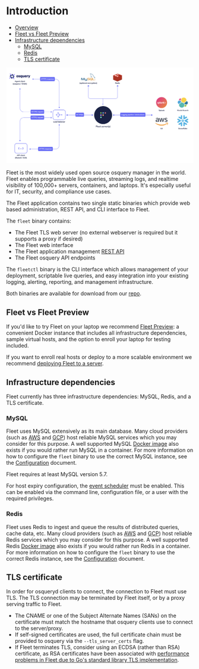 # Introduction

- [Overview](#overview)
- [Fleet vs Fleet Preview](#Fleet-vs-Fleet-Preview)
- [Infrastructure dependencies](#infrastructure-dependencies)
  - [MySQL](#mysql)
  - [Redis](#redis)
  - [TLS certificate](#tls-certificate)

![Fleet's architecture diagram](https://raw.githubusercontent.com/fleetdm/fleet/main/docs/images/fleet-architecture-diagram.png)

Fleet is the most widely used open source osquery manager in the world. Fleet enables programmable live queries, streaming logs, and realtime visibility of 100,000+ servers, containers, and laptops. It's especially useful for IT, security, and compliance use cases.

The Fleet application contains two single static binaries which provide web based administration, REST API, and CLI interface to Fleet.

The `fleet` binary contains:
- The Fleet TLS web server (no external webserver is required but it supports a proxy if desired)
- The Fleet web interface
- The Fleet application management [REST API](../Using-Fleet/REST-API.md)
- The Fleet osquery API endpoints

The `fleetctl` binary is the CLI interface which allows management of your deployment, scriptable live queries, and easy integration into your existing logging, alerting, reporting, and management infrastructure.

Both binaries are available for download from our [repo](https://github.com/fleetdm/fleet/releases).

## Fleet vs Fleet Preview

If you'd like to try Fleet on your laptop we recommend [Fleet Preview](https://fleetdm.com/get-started): a convenient Docker instance that includes all infrastructure dependencies, sample virtual hosts, and the option to enroll your laptop for testing included.

If you want to enroll real hosts or deploy to a more scalable environment we recommend [deploying Fleet to a server](./Server-Installation.md).

## Infrastructure dependencies

Fleet currently has three infrastructure dependencies: MySQL, Redis, and a TLS certificate.

### MySQL

Fleet uses MySQL extensively as its main database. Many cloud providers (such as [AWS](https://aws.amazon.com/rds/mysql/) and [GCP](https://cloud.google.com/sql/)) host reliable MySQL services which you may consider for this purpose. A well supported MySQL [Docker image](https://hub.docker.com/_/mysql/) also exists if you would rather run MySQL in a container. For more information on how to configure the `fleet` binary to use the correct MySQL instance, see the [Configuration](./Configuration.md) document.

Fleet requires at least MySQL version 5.7.

For host expiry configuration, the [event scheduler](https://dev.mysql.com/doc/refman/5.7/en/events-overview.html) must be enabled. This can be enabled via the command line, configuration file, or a user with the required privileges.

### Redis

Fleet uses Redis to ingest and queue the results of distributed queries, cache data, etc. Many cloud providers (such as [AWS](https://aws.amazon.com/elasticache/) and [GCP](https://console.cloud.google.com/launcher/details/click-to-deploy-images/redis)) host reliable Redis services which you may consider for this purpose. A well supported Redis [Docker image](https://hub.docker.com/_/redis/) also exists if you would rather run Redis in a container. For more information on how to configure the `fleet` binary to use the correct Redis instance, see the [Configuration](./Configuration.md) document.

## TLS certificate

In order for osqueryd clients to connect, the connection to Fleet must use TLS. The TLS connection may be terminated by Fleet itself, or by a proxy serving traffic to Fleet.

- The CNAME or one of the Subject Alternate Names (SANs) on the certificate must match the hostname that osquery clients use to connect to the server/proxy.
- If self-signed certificates are used, the full certificate chain must be provided to osquery via the `--tls_server_certs` flag.
- If Fleet terminates TLS, consider using an ECDSA (rather than RSA) certificate, as RSA certificates have been associated with [performance problems in Fleet due to Go's standard library TLS implementation](https://github.com/fleetdm/fleet/issues/655).

<meta name="pageOrderInSection" value="100">